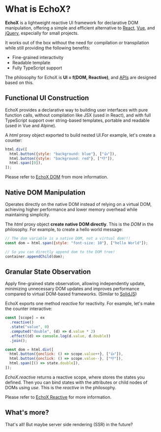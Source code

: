 # What is EchoX?

**EchoX** is a lightweight reactive UI framework for declarative DOM manipulation, offering a simple and efficient alternative to [React](https://react.dev/), [Vue](https://vuejs.org/), and [jQuery](https://jquery.com/), especially for small projects. 

It works out of the box without the need for compilation or transpilation while still providing the following benefits:

- Fine-grained interactivity
- Readable template
- Fully TypeScript support

The philosophy for EchoX is **UI = f(DOM, Reactive)**, and [APIs](/docs/api-index) are designed based on this.

## Functional UI Construction

EchoX provides a declarative way to building user interfaces with pure function calls, without compilation like JSX (used in React), and with full TypeScript support over string-based templates, portable and readable (used in Vue and Alpine).

A _html_ proxy object exported to build nested UI.For example, let's create a counter:

```js
html.div([
  html.button({style: "background: blue"}, ["👍"]),
  html.button({style: "background: red"}, ["👎"]),
  html.span([0]),
]);
```

Please refer to [EchoX DOM](/docs/echox-dom) from more information.

## Native DOM Manipulation

Operates directly on the native DOM instead of relying on a virtual DOM, achieving higher performance and lower memory overhead while maintaining simplicity.

The _html_ proxy object **create native DOM directly**. This is the _DOM_ in the philosophy. For example, to create a hello world message:

```js
// The dom variable is a native DOM, not a virtual dom!!!
const dom = html.span({style: "font-size: 10"}, ["hello World"]);

// So you can directly append dom to the DOM tree!
container.appendChild(dom);
```

## Granular State Observation

Apply fine-grained state observation, allowing independently update, minimizing unnecessary DOM updates and improves performance compared to virtual DOM-based frameworks. (Similar to [SolidJS](https://www.solidjs.com/))

EchoX exports one method _reactive_ for reactivity. For example, let's make the counter interactive:

```js
const [scope] = ex
  .reactive()
  .state("value", 0)
  .computed("double", (d) => d.value * 2)
  .effect((d) => console.log(d.value, d.double))
  .join();

const dom = html.div([
  html.button({onclick: () => scope.value++}, ["👍"]),
  html.button({onclick: () => scope.value--}, ["👎"]),
  html.span([() => state.double]),
]);
```

_EchoX.reactive_ returns a reactive scope, where stores the states you defined. Then you can bind states with the attributes or child nodes of DOMs using _use_. This is the _reactive_ in the philosophy.

Please refer to [EchoX Reactive](/docs/echox-reactive) for more information.

## What's more?

That's all! But maybe server side rendering (SSR) in the future?
